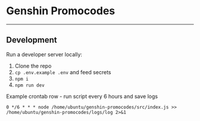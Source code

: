 # Genshin Promocodes
---
## Development

Run a developer server locally:

1. Clone the repo
1. `cp .env.example .env` and feed secrets
1. `npm i`
1. `npm run dev`

Example crontab row - run script every 6 hours and save logs

```
0 */6 * * * node /home/ubuntu/genshin-promocodes/src/index.js >> /home/ubuntu/genshin-promocodes/logs/log 2>&1
```

